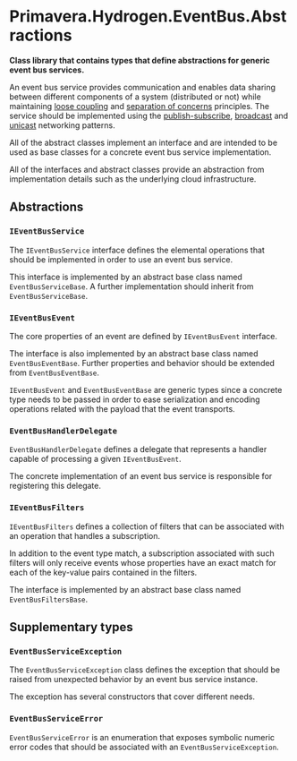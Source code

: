# Primavera.Hydrogen.EventBus.Abstractions

**Class library that contains types that define abstractions for generic event bus services.**

An event bus service provides communication and enables data sharing between different components of a system (distributed or not) while maintaining [loose coupling](https://en.wikipedia.org/wiki/Loose_coupling) and [separation of concerns](https://en.wikipedia.org/wiki/Separation_of_concerns) principles. The service should be implemented using the [publish-subscribe](https://en.wikipedia.org/wiki/Publish%E2%80%93subscribe_pattern), [broadcast](https://en.wikipedia.org/wiki/Broadcasting_(networking)) and [unicast](https://en.wikipedia.org/wiki/Unicast) networking patterns.

All of the abstract classes implement an interface and are intended to be used as base classes for a concrete event bus service implementation.

All of the interfaces and abstract classes provide an abstraction from implementation details such as the underlying cloud infrastructure.

## Abstractions

### `IEventBusService`

The `IEventBusService` interface defines the elemental operations that should be implemented in order to use an event bus service.

This interface is implemented by an abstract base class named `EventBusServiceBase`. A further implementation should inherit from `EventBusServiceBase`.

### `IEventBusEvent`

The core properties of an event are defined by `IEventBusEvent` interface.

The interface is also implemented by an abstract base class named `EventBusEventBase`. Further properties and behavior should be extended from `EventBusEventBase`.

`IEventBusEvent` and `EventBusEventBase` are generic types since a concrete type needs to be passed in order to ease serialization and encoding operations related with the payload that the event transports.

### `EventBusHandlerDelegate`

`EventBusHandlerDelegate` defines a delegate that represents a handler capable of processing a given `IEventBusEvent`.

The concrete implementation of an event bus service is responsible for registering this delegate.

### `IEventBusFilters`

`IEventBusFilters` defines a collection of filters that can be associated with an operation that handles a subscription.

In addition to the event type match, a subscription associated with such filters will only receive events whose properties have an exact match for each of the key-value pairs contained in the filters.

The interface is implemented by an abstract base class named `EventBusFiltersBase`.

## Supplementary types

### `EventBusServiceException`

The `EventBusServiceException` class defines the exception that should be raised from unexpected behavior by an event bus service instance.

The exception has several constructors that cover different needs.

### `EventBusServiceError`

`EventBusServiceError` is an enumeration that exposes symbolic numeric error codes that should be associated with an `EventBusServiceException`.
